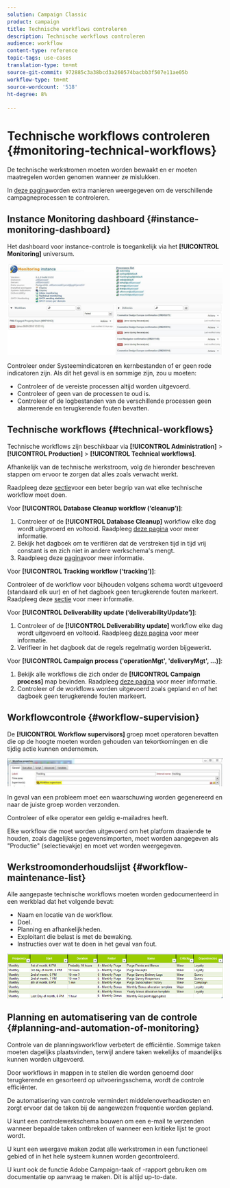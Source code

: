 ```yaml
---
solution: Campaign Classic
product: campaign
title: Technische workflows controleren
description: Technische workflows controleren
audience: workflow
content-type: reference
topic-tags: use-cases
translation-type: tm+mt
source-git-commit: 972885c3a38bcd3a260574bacbb3f507e11ae05b
workflow-type: tm+mt
source-wordcount: '518'
ht-degree: 8%

---
```



# Technische workflows controleren {#monitoring-technical-workflows}

De technische werkstromen moeten worden bewaakt en er moeten maatregelen worden genomen wanneer ze mislukken.

In [deze pagina](../../production/using/monitoring-guidelines.md)worden extra manieren weergegeven om de verschillende campagneprocessen te controleren.

## Instance Monitoring dashboard {#instance-monitoring-dashboard}

Het dashboard voor instance-controle is toegankelijk via het **[!UICONTROL Monitoring]** universum.

![](assets/monitoring_technical_workflows1.png)

Controleer onder Systeemindicatoren en kernbestanden of er geen rode indicatoren zijn. Als dit het geval is en sommige zijn, zou u moeten:

* Controleer of de vereiste processen altijd worden uitgevoerd.
* Controleer of geen van de processen te oud is.
* Controleer of de logbestanden van de verschillende processen geen alarmerende en terugkerende fouten bevatten.

## Technische workflows {#technical-workflows}

Technische workflows zijn beschikbaar via **[!UICONTROL Administration]** > **[!UICONTROL Production]** > **[!UICONTROL Technical workflows]**.

Afhankelijk van de technische werkstroom, volg de hieronder beschreven stappen om ervoor te zorgen dat alles zoals verwacht werkt.

Raadpleeg deze [sectie](../../workflow/using/about-technical-workflows.md)voor een beter begrip van wat elke technische workflow moet doen.

Voor **[!UICONTROL Database Cleanup workflow (‘cleanup’)]**:

1. Controleer of de **[!UICONTROL Database Cleanup]** workflow elke dag wordt uitgevoerd en voltooid. Raadpleeg [deze pagina](../../workflow/using/delivery.md) voor meer informatie.
1. Bekijk het dagboek om te verifiëren dat de verstreken tijd in tijd vrij constant is en zich niet in andere werkschema&#39;s mengt.
1. Raadpleeg deze [pagina](../../production/using/database-cleanup-workflow.md)voor meer informatie.

Voor **[!UICONTROL Tracking workflow (‘tracking’)]**:

Controleer of de workflow voor bijhouden volgens schema wordt uitgevoerd (standaard elk uur) en of het dagboek geen terugkerende fouten markeert. Raadpleeg deze [sectie](../../workflow/using/delivery.md) voor meer informatie.

Voor **[!UICONTROL Deliverability update (‘deliverabilityUpdate’)]**:

1. Controleer of de **[!UICONTROL Deliverability update]** workflow elke dag wordt uitgevoerd en voltooid. Raadpleeg [deze pagina](../../workflow/using/delivery.md) voor meer informatie.
1. Verifieer in het dagboek dat de regels regelmatig worden bijgewerkt.

Voor **[!UICONTROL Campaign process ('operationMgt', 'deliveryMgt', ...)]**:

1. Bekijk alle workflows die zich onder de **[!UICONTROL Campaign process]** map bevinden. Raadpleeg [deze pagina](../../workflow/using/campaign.md) voor meer informatie.
1. Controleer of de workflows worden uitgevoerd zoals gepland en of het dagboek geen terugkerende fouten markeert.

## Workflowcontrole {#workflow-supervision}

De **[!UICONTROL Workflow supervisors]** groep moet operatoren bevatten die op de hoogte moeten worden gehouden van tekortkomingen en die tijdig actie kunnen ondernemen.

![](assets/monitoring_technical_workflows3.png)

In geval van een probleem moet een waarschuwing worden gegenereerd en naar de juiste groep worden verzonden.

Controleer of elke operator een geldig e-mailadres heeft.

Elke workflow die moet worden uitgevoerd om het platform draaiende te houden, zoals dagelijkse gegevensimporten, moet worden aangegeven als &quot;Productie&quot; (selectievakje) en moet vet worden weergegeven.

## Werkstroomonderhoudslijst {#workflow-maintenance-list}

Alle aangepaste technische workflows moeten worden gedocumenteerd in een werkblad dat het volgende bevat:

* Naam en locatie van de workflow.
* Doel.
* Planning en afhankelijkheden.
* Exploitant die belast is met de bewaking.
* Instructies over wat te doen in het geval van fout.

![](assets/monitoring_technical_workflows4.png)

## Planning en automatisering van de controle {#planning-and-automation-of-monitoring}

Controle van de planningsworkflow verbetert de efficiëntie. Sommige taken moeten dagelijks plaatsvinden, terwijl andere taken wekelijks of maandelijks kunnen worden uitgevoerd.

Door workflows in mappen in te stellen die worden genoemd door terugkerende en gesorteerd op uitvoeringsschema, wordt de controle efficiënter.

De automatisering van controle vermindert middelenoverheadkosten en zorgt ervoor dat de taken bij de aangewezen frequentie worden gepland.

U kunt een controlewerkschema bouwen om een e-mail te verzenden wanneer bepaalde taken ontbreken of wanneer een kritieke lijst te groot wordt.

U kunt een weergave maken zodat alle werkstromen in een functioneel gebied of in het hele systeem kunnen worden gecontroleerd.

U kunt ook de functie Adobe Campaign-taak of -rapport gebruiken om documentatie op aanvraag te maken. Dit is altijd up-to-date.
